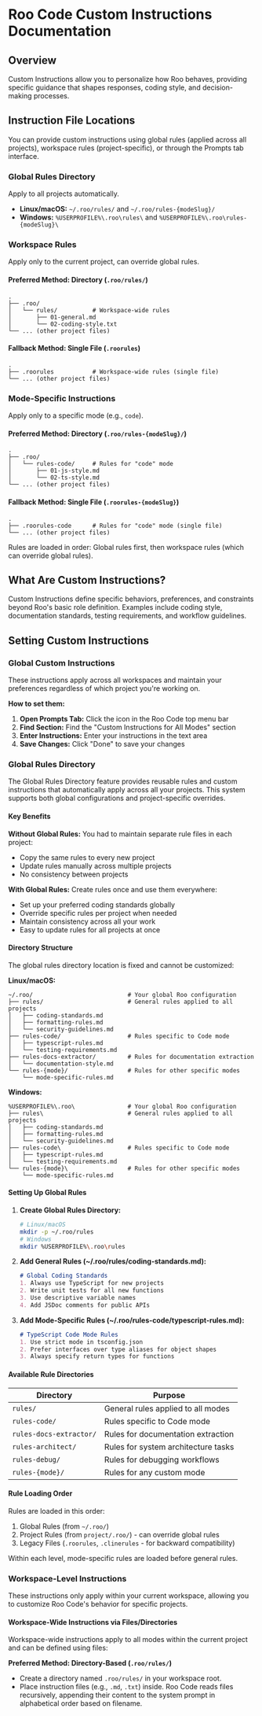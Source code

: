 # Roo Code Custom Instructions Documentation

## Overview
Custom Instructions allow you to personalize how Roo behaves, providing specific guidance that shapes responses, coding style, and decision-making processes.

## Instruction File Locations
You can provide custom instructions using global rules (applied across all projects), workspace rules (project-specific), or through the Prompts tab interface.

### Global Rules Directory
Apply to all projects automatically.
- **Linux/macOS:** `~/.roo/rules/` and `~/.roo/rules-{modeSlug}/`
- **Windows:** `%USERPROFILE%\.roo\rules\` and `%USERPROFILE%\.roo\rules-{modeSlug}\`

### Workspace Rules
Apply only to the current project, can override global rules.

#### Preferred Method: Directory (`.roo/rules/`)
```
.
├── .roo/
│   └── rules/          # Workspace-wide rules
│       ├── 01-general.md
│       └── 02-coding-style.txt
└── ... (other project files)
```

#### Fallback Method: Single File (`.roorules`)
```
.
├── .roorules           # Workspace-wide rules (single file)
└── ... (other project files)
```

### Mode-Specific Instructions
Apply only to a specific mode (e.g., `code`).

#### Preferred Method: Directory (`.roo/rules-{modeSlug}/`)
```
.
├── .roo/
│   └── rules-code/     # Rules for "code" mode
│       ├── 01-js-style.md
│       └── 02-ts-style.md
└── ... (other project files)
```

#### Fallback Method: Single File (`.roorules-{modeSlug}`)
```
.
├── .roorules-code      # Rules for "code" mode (single file)
└── ... (other project files)
```

Rules are loaded in order: Global rules first, then workspace rules (which can override global rules).

## What Are Custom Instructions?
Custom Instructions define specific behaviors, preferences, and constraints beyond Roo's basic role definition. Examples include coding style, documentation standards, testing requirements, and workflow guidelines.

## Setting Custom Instructions

### Global Custom Instructions
These instructions apply across all workspaces and maintain your preferences regardless of which project you're working on.

**How to set them:**
1. **Open Prompts Tab:** Click the icon in the Roo Code top menu bar
2. **Find Section:** Find the "Custom Instructions for All Modes" section
3. **Enter Instructions:** Enter your instructions in the text area
4. **Save Changes:** Click "Done" to save your changes

### Global Rules Directory
The Global Rules Directory feature provides reusable rules and custom instructions that automatically apply across all your projects. This system supports both global configurations and project-specific overrides.

#### Key Benefits
**Without Global Rules:** You had to maintain separate rule files in each project:
- Copy the same rules to every new project
- Update rules manually across multiple projects
- No consistency between projects

**With Global Rules:** Create rules once and use them everywhere:
- Set up your preferred coding standards globally
- Override specific rules per project when needed
- Maintain consistency across all your work
- Easy to update rules for all projects at once

#### Directory Structure
The global rules directory location is fixed and cannot be customized:

**Linux/macOS:**
```
~/.roo/                           # Your global Roo configuration
├── rules/                        # General rules applied to all projects
│   ├── coding-standards.md
│   ├── formatting-rules.md
│   └── security-guidelines.md
├── rules-code/                   # Rules specific to Code mode
│   ├── typescript-rules.md
│   └── testing-requirements.md
├── rules-docs-extractor/         # Rules for documentation extraction
│   └── documentation-style.md
└── rules-{mode}/                 # Rules for other specific modes
    └── mode-specific-rules.md
```

**Windows:**
```
%USERPROFILE%\.roo\               # Your global Roo configuration
├── rules\                        # General rules applied to all projects
│   ├── coding-standards.md
│   ├── formatting-rules.md
│   └── security-guidelines.md
├── rules-code\                   # Rules specific to Code mode
│   ├── typescript-rules.md
│   └── testing-requirements.md
└── rules-{mode}\                 # Rules for other specific modes
    └── mode-specific-rules.md
```

#### Setting Up Global Rules

1. **Create Global Rules Directory:**
   ```bash
   # Linux/macOS
   mkdir -p ~/.roo/rules
   # Windows
   mkdir %USERPROFILE%\.roo\rules
   ```

2. **Add General Rules (~/.roo/rules/coding-standards.md):**
   ```markdown
   # Global Coding Standards
   1. Always use TypeScript for new projects
   2. Write unit tests for all new functions
   3. Use descriptive variable names
   4. Add JSDoc comments for public APIs
   ```

3. **Add Mode-Specific Rules (~/.roo/rules-code/typescript-rules.md):**
   ```markdown
   # TypeScript Code Mode Rules
   1. Use strict mode in tsconfig.json
   2. Prefer interfaces over type aliases for object shapes
   3. Always specify return types for functions
   ```

#### Available Rule Directories
| Directory | Purpose |
|-----------|---------|
| `rules/` | General rules applied to all modes |
| `rules-code/` | Rules specific to Code mode |
| `rules-docs-extractor/` | Rules for documentation extraction |
| `rules-architect/` | Rules for system architecture tasks |
| `rules-debug/` | Rules for debugging workflows |
| `rules-{mode}/` | Rules for any custom mode |

#### Rule Loading Order
Rules are loaded in this order:
1. Global Rules (from `~/.roo/`)
2. Project Rules (from `project/.roo/`) - can override global rules
3. Legacy Files (`.roorules`, `.clinerules` - for backward compatibility)

Within each level, mode-specific rules are loaded before general rules.

### Workspace-Level Instructions
These instructions only apply within your current workspace, allowing you to customize Roo Code's behavior for specific projects.

#### Workspace-Wide Instructions via Files/Directories
Workspace-wide instructions apply to all modes within the current project and can be defined using files:

**Preferred Method: Directory-Based (`.roo/rules/`)**
- Create a directory named `.roo/rules/` in your workspace root.
- Place instruction files (e.g., `.md`, `.txt`) inside. Roo Code reads files recursively, appending their content to the system prompt in alphabetical order based on filename.
